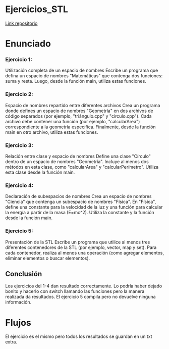 # Ejercicios_STL
[Link repositorio](https://github.com/Abanadja/Ejercicios_STL)

# Enunciado
### Ejercicio 1: 
Utilización completa de un espacio de nombres Escribe un programa que defina un espacio de nombres "Matemáticas" que contenga dos funciones: suma y resta. Luego, desde la función main, utiliza estas funciones.

### Ejercicio 2: 
Espacio de nombres repartido entre diferentes archivos Crea un programa donde defines un espacio de nombres "Geometría" en dos archivos de código separados (por ejemplo, "triángulo.cpp" y "círculo.cpp"). Cada archivo debe contener una función (por ejemplo, "calcularArea") correspondiente a la geometría específica. Finalmente, desde la función main en otro archivo, utiliza estas funciones.

### Ejercicio 3: 
Relación entre clase y espacio de nombres Define una clase "Círculo" dentro de un espacio de nombres "Geometría". Incluye al menos dos métodos en esta clase, como "calcularArea" y "calcularPerímetro". Utiliza esta clase desde la función main.

### Ejercicio 4: 
Declaración de subespacios de nombres Crea un espacio de nombres "Ciencia" que contenga un subespacio de nombres "Física". En "Física", define una constante para la velocidad de la luz y una función para calcular la energía a partir de la masa (E=mc^2). Utiliza la constante y la función desde la función main.

### Ejercicio 5: 
Presentación de la STL Escribe un programa que utilice al menos tres diferentes contenedores de la STL (por ejemplo, vector, map y set). Para cada contenedor, realiza al menos una operación (como agregar elementos, eliminar elementos o buscar elementos).

## Conclusión
Los ejercicios del 1-4 dan resultado correctamente. Lo podría haber dejado bonito y hacerlo con switch llamando las funciones pero la manera realizada da resultados.
El ejercicio 5 compila pero no devuelve ninguna información.

# Flujos

El ejercicio es el mismo pero todos los resultados se guardan en un txt extra.
